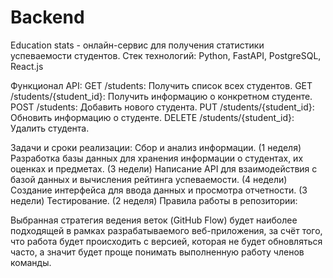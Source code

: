 # Backend
Education stats - онлайн-сервис для получения статистики успеваемости студентов.
Стек технологий: Python, FastAPI, PostgreSQL, React.js

Функционал API:
GET /students: Получить список всех студентов.
GET /students/{student_id}: Получить информацию о конкретном студенте.
POST /students: Добавить нового студента.
PUT /students/{student_id}: Обновить информацию о студенте.
DELETE /students/{student_id}: Удалить студента.

Задачи и сроки реализации:
Сбор и анализ информации. (1 неделя)
Разработка базы данных для хранения информации о студентах, их оценках и предметах. (3 недели) 
Написание API для взаимодействия с базой данных и вычисления рейтинга успеваемости. (4 недели) 
Создание интерфейса для ввода данных и просмотра отчетности. (3 недели) 
Тестирование. (2 неделя) 
Правила работы в репозитории:

Выбранная стратегия ведения веток (GitHub Flow) будет наиболее подходящей в рамках разрабатываемого веб-приложения, 
за счёт того, что работа будет происходить с версией, которая не будет обновляться часто,
 а значит будет проще понимать выполненную работу членов команды.
